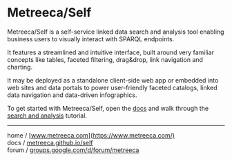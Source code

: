 
# Metreeca/Self

Metreeca/Self is a self-service linked data search and analysis tool enabling business users to visually interact with SPARQL endpoints.

It features a streamlined and intuitive interface, built around very familiar concepts like tables, faceted filtering, drag&drop, link navigation and charting.

It may be deployed as a standalone client-side web app or embedded into web sites and data portals to power user-friendly faceted catalogs, linked data navigation and data-driven infographics.

To get started with Metreeca/Self, open the [docs](https://metreeca.github.io/self/) and walk through the [search and analysis](https://metreeca.github.io/self/tutorials/search-and-analysis) tutorial.

---

home / [www.metreeca.com](https://www.metreeca.com/)  
docs / [metreeca.github.io/self](https://metreeca.github.io/self/)  
forum / [groups.google.com/d/forum/metreeca](https://groups.google.com/d/forum/metreeca)
